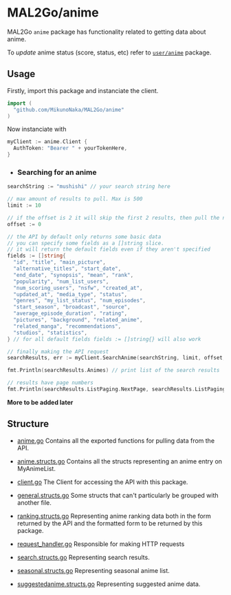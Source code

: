 # MAL2Go/anime
MAL2Go `anime` package has functionality related to getting data about anime.

To *update* anime status (score, status, etc) refer to [`user/anime`](user/anime) package.

## Usage
Firstly, import this package and instanciate the client.
``` go
import (
  "github.com/MikunoNaka/MAL2Go/anime"
)
```

Now instanciate with
``` go
myClient := anime.Client {
  AuthToken: "Bearer " + yourTokenHere,
}
```

- ### Searching for an anime
``` go
searchString := "mushishi" // your search string here

// max amount of results to pull. Max is 500
limit := 10

// if the offset is 2 it will skip the first 2 results, then pull the next 10
offset := 0

// the API by default only returns some basic data
// you can specify some fields as a []string slice.
// it will return the default fields even if they aren't specified
fields := []string{
  "id", "title", "main_picture",
  "alternative_titles", "start_date",
  "end_date", "synopsis", "mean", "rank",
  "popularity", "num_list_users",
  "num_scoring_users", "nsfw", "created_at",
  "updated_at", "media_type", "status",
  "genres", "my_list_status", "num_episodes",
  "start_season", "broadcast", "source",
  "average_episode_duration", "rating",
  "pictures", "background", "related_anime",
  "related_manga", "recommendations",
  "studios", "statistics",
} // for all default fields fields := []string{} will also work

// finally making the API request
searchResults, err := myClient.SearchAnime(searchString, limit, offset, fields)

fmt.Println(searchResults.Animes) // print list of the search results

// results have page numbers
fmt.Println(searchResults.ListPaging.NextPage, searchResults.ListPaging.PrevPage)
```

**More to be added later**

## Structure
- [anime.go](anime/anime.go)
Contains all the exported functions for pulling data from the API.

- [anime.structs.go](anime/anime.structs.go)
Contains all the structs representing an anime entry on MyAnimeList.

- [client.go](anime/client.go)
The Client for accessing the API with this package.

- [general.structs.go](anime/general.structs.go)
Some structs that can't particularly be grouped with another file.

- [ranking.structs.go](anime/ranking.structs.go)
Representing anime ranking data both in the form returned by the API and
the formatted form to be returned by this package.

- [request_handler.go](anime/request_handler.go)
Responsible for making HTTP requests

- [search.structs.go](anime/search.structs.go)
Representing search results.

- [seasonal.structs.go](anime/seasonal.structs.go)
Representing seasonal anime list.

- [suggestedanime.structs.go](anime/suggestedanime.structs.go)
Representing suggested anime data.
